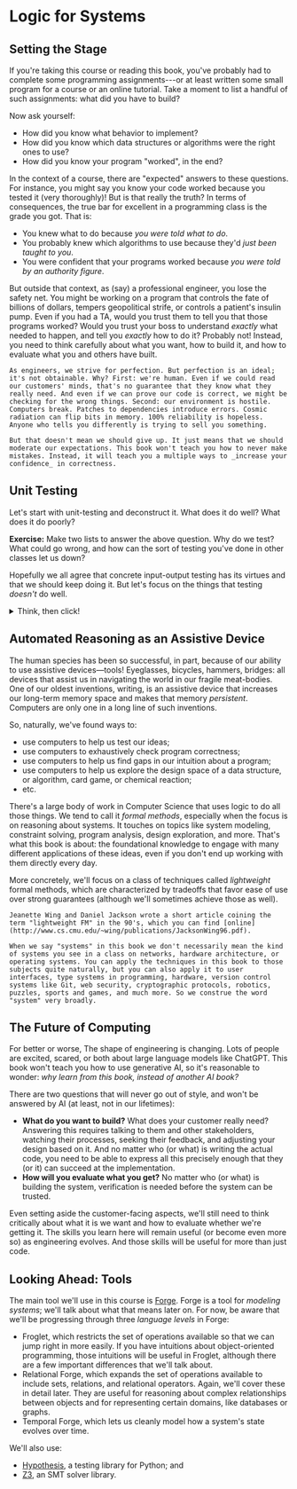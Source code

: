 # Logic for Systems

## Setting the Stage

If you're taking this course or reading this book, you've probably had to complete some programming assignments---or at least written some small program for a course or an online tutorial. Take a moment to list a handful of such assignments: what did you have to build? 

Now ask yourself:
* How did you know what behavior to implement?
* How did you know which data structures or algorithms were the right ones to use?
* How did you know your program "worked", in the end?

In the context of a course, there are "expected" answers to these questions. For instance, you might say you know your code worked because you tested it (very thoroughly)! But is that really the truth? In terms of consequences, the true bar for excellent in a programming class is the grade you got. That is:
  - You knew what to do because _you were told what to do_.  
  - You probably knew which algorithms to use because they'd _just been taught to you_.
  - You were confident that your programs worked because _you were told by an authority figure_.

But outside that context, as (say) a professional engineer, you lose the safety net. You might be working on a program that controls the fate of billions of dollars, tempers geopolitical strife, or controls a patient's insulin pump. Even if you had a TA, would you trust them to tell you that those programs worked? Would you trust your boss to understand _exactly_ what needed to happen, and tell you _exactly_ how to do it? Probably not! Instead, you need to think carefully about what you want, how to build it, and how to evaluate what you and others have built. 

~~~admonish warning title="Don't let the perfect be the enemy of the good."
As engineers, we strive for perfection. But perfection is an ideal; it's not obtainable. Why? First: we're human. Even if we could read our customers' minds, that's no guarantee that they know what they really need. And even if we can prove our code is correct, we might be checking for the wrong things. Second: our environment is hostile. Computers break. Patches to dependencies introduce errors. Cosmic radiation can flip bits in memory. 100% reliability is hopeless. Anyone who tells you differently is trying to sell you something. 

But that doesn't mean we should give up. It just means that we should moderate our expectations. This book won't teach you how to never make mistakes. Instead, it will teach you a multiple ways to _increase your confidence_ in correctness.
~~~

## Unit Testing

Let's start with unit-testing and deconstruct it. What does it do well? What does it do poorly?

**Exercise:** Make two lists to answer the above question. Why do we test? What could go wrong, and how can the sort of testing you've done in other classes let us down? 

Hopefully we all agree that concrete input-output testing has its virtues and that we should keep doing it. But let's focus on the things that testing _doesn't_ do well. 

<details>
<summary>Think, then click!</summary>

You might have observed that (for most interesting programs, anyway) tests cannot be exhaustive because there are infinitely many possible inputs. And since we're forced to test non-exhaustively, we have to hope we pick good tests---tests that not only focus on our own implementation, but on others (like the implementation that replaces yours eventually) too.

Worse, we can't test the things we don't think of, or don't know about; we're vulnerable to our limited knowledge, the availability heuristic, confirmation bias, and so on. In fact, we humans are generally ill equipped for logical reasoning, even if trained. 

</details> 


<!-- ## Classic (and not-so-classic) Puzzles

### Supervision

Suppose we're thinking about the workings of a small company. We're given some facts about the company, and have to answer a question based on those facts. Here's an example. We know that:

* Alice supervises Bob.
* Bob supervises Charlie.
* Alice graduated Brown.
* Charlie graduated Harvale.

**Question:** Does someone who graduated from Brown directly supervise someone who graduated from another University?

<details>
<summary>Think, then click.</summary>

Yes! Regardless of whether Bob graduated from Brown, _some_ Brown graduate supervises _some_ non-Brown graduate. Reasoning by hypotheticals, there is one fact we don't know: where Bob graduated. In case he graduated Brown, he supervises Charlie, a non-Brown graduate. In case he graduated from another school, he's supervised by Alice, a Brown graduate.
    
Humans tend to be very bad at reasoning by hypotheticals. There's a temptation to think that this puzzle isn't solvable because we don't know where Bob graduated from. Even Tim thought this at first after seeing the puzzle---in grad school! For logic!    

</details>

Now imagine a puzzle with a thousand of these unknowns. A thousand boolean variables means $2^{1000}$ cases to reason through. Want to use a computer yet?

### Reasoning about knowledge

There is a prison in a magical world where an evil wizard holds a family of four gnomes. Every day, the wizard forces the gnomes to play a game for their freedom: he lines them up, single-file, in one or more rooms, facing the wall. The gnomes cannot move or communicate with each other; they can only look straight ahead. The wizard then pulls out four hats: two orange and two blue, and magics one onto each gnome's head.

The wizard then walks the line, asking each gnome: "What is your hat color?" They may try to answer, or remain silent for 10 seconds (and then the wizard moves on). If a gnome guesses correctly, they all immediately go free. But if one guesses incorrectly, they become the wizard's magical servants forever. So it's in their best interest to not answer unless they are absolutely convinced that they have guessed correctly.

Neither the wizard nor the gnomes can cheat. It's against magical law. The gnomes are, however, very intelligent. Smarter than the wizard for sure: they're perfect logical reasoners.

Here's an example configuration of the puzzle room:

| ![Picture of gnomes-puzzle setup](https://i.imgur.com/SFAoYZy.jpg) |
|:--:| 
|  *(Why are they smiling?)* |

In this configuration, can the gnomes escape? If so, why?

<details>
    <summary>Think, then click.</summary>

Yes! The gnomes can escape, because they're able to use the knowledge of other gnomes _without explicit communication_. When the wizard asks Gnome #2 what color their hat is, Gnome #2 can conclude nothing, and is silent. Gnome #3 can then reason that his hat, and the hat of Gnome #4, must be different colors. Only two colors are possible. And so the wizard is thwarted.
</details>

To solve this puzzle, you need to reason about what the other agents know, and what we expect them to do with that knowledge. These sorts of epistemic statements can be useful in practice.

### A Real Scenario

There's a real cryptographic protocol called the Needham-Schroeder public-key protocol. You can read about it [here](https://en.wikipedia.org/wiki/Needham–Schroeder_protocol#The_public-key_protocol). Unfortunately the protocol has a bug: it's vulnerable to attack if one of the principles can be fooled into starting an exchange with a badly-behaved or compromised agent. We won't go into specifics. Instead, let's focus on the fact that it's quite easy to get things like protocols wrong, and sometimes challenging for us humans to completely explore all possible behaviors -- especially since there might be behaviors we'd never even considered! It sure would be nice if we could get a computer to help out with that.

A pair of former 1710 students did an [ISP on modeling crypto protocols](http://cs.brown.edu/~tbn/publications/ssdnk-fest21-forge.pdf), using the tools you'll learn in class. Here's an example picture, generated by their model, of the flaw in the Needham-Schroeder protocol:

![](https://i.imgur.com/60jnj0s.png)

You don't need to understand the specifics of the visualization; the point is that someone who has studied crypto protocols **would**. And this really does show the classic attack on Needham-Schroeder. You may not be a crypto-protocol person, but you probably are an expert in something you'd like to model, and you might very well get the chance to do so this semester. -->

## Automated Reasoning as an Assistive Device

The human species has been so successful, in part, because of our ability to use assistive devices&mdash;tools! Eyeglasses, bicycles, hammers, bridges: all devices that assist us in navigating the world in our fragile meat-bodies. One of our oldest inventions, writing, is an assistive device that increases our long-term memory space and makes that memory _persistent_. Computers are only one in a long line of such inventions.

So, naturally, we've found ways to:
* use computers to help us test our ideas;
* use computers to exhaustively check program correctness;
* use computers to help us find gaps in our intuition about a program;
* use computers to help us explore the design space of a data structure, or algorithm, card game, or chemical reaction; 
* etc.

There's a large body of work in Computer Science that uses logic to do all those things. We tend to call it _formal methods_, especially when the focus is on reasoning about systems. It touches on topics like system modeling, constraint solving, program analysis, design exploration, and more. That's what this book is about: the foundational knowledge to engage with many different applications of these ideas, even if you don't end up working with them directly every day. 

More concretely, we'll focus on a class of techniques called _lightweight_ formal methods, which are characterized by tradeoffs that favor ease of use over strong guarantees (although we'll sometimes achieve those as well).

~~~admonish tip title="Further Reading" 
Jeanette Wing and Daniel Jackson wrote a short article coining the term "lightweight FM" in the 90's, which you can find [online](http://www.cs.cmu.edu/~wing/publications/JacksonWing96.pdf).
~~~

~~~admonish warning title="What is a system?"
When we say "systems" in this book we don't necessarily mean the kind of systems you see in a class on networks, hardware architecture, or operating systems. You can apply the techniques in this book to those subjects quite naturally, but you can also apply it to user interfaces, type systems in programming, hardware, version control systems like Git, web security, cryptographic protocols, robotics, puzzles, sports and games, and much more. So we construe the word "system" very broadly.
~~~


## The Future of Computing

For better or worse, The shape of engineering is changing. Lots of people are excited, scared, or both about large language models like ChatGPT. This book won't teach you how to use generative AI, so it's reasonable to wonder: _why learn from this book, instead of another AI book?_

There are two questions that will never go out of style, and won't be answered by AI (at least, not in our lifetimes):
* **What do you want to build?** What does your customer really need? Answering this requires talking to them and other stakeholders, watching their processes, seeking their feedback, and adjusting your design based on it. And no matter who (or what) is writing the actual code, you need to be able to express all this precisely enough that they (or it) can succeed at the implementation.  
* **How will you evaluate what you get?** No matter who (or what) is building the system, verification is needed before the system can be trusted.

Even setting aside the customer-facing aspects, we'll still need to think critically about what it is we want and how to evaluate whether we're getting it. The skills you learn here will remain useful (or become even more so) as engineering evolves. And those skills will be useful for more than just code. 

<!-- 
## "Formal Methods"


This course will teach you some concrete formal methods. It will also prepare you to engage with others, if you're interested in doing so. Some industrial examples I'm fond of include:
* [Amazon Web Services' Zelkova](https://aws.amazon.com/blogs/security/protect-sensitive-data-in-the-cloud-with-automated-reasoning-zelkova/), which helps administrators author better security policies for their services;
* [Microsoft's static driver verifier](https://www.microsoft.com/en-us/research/publication/thorough-static-analysis-of-device-drivers/), which helps increase the reliability of low-level device drivers in Windows;
* [MongoDB's work on modeling replication](https://github.com/visualzhou/mongo-repl-tla), which found a real bug in their code. Quoting the linked page: "We've never encountered this issue in testing or in the field and only found it by reasoning about the edge cases. This shows writing and model checking ... specs is an excellent alternative way to find and verify edge cases." (Ellipsis mine.)

We can find real applications for FM outside Computer Science too---even the law. [Here's an article](https://roundtablelaw.medium.com/utterly-unpersuasive-formal-methods-and-law-bb8ecf048374) about the value of modeling _legal concepts_ to find loopholes in the law. This is the sort of FM we'll be learning how to do in 1710.

[This Github repository](https://github.com/ligurio/practical-fm) keeps a (reasonably up to date, but not exhaustive!) list of other industrial applications of formal methods. Check it out! -->


<!-- ### (Exercise) For Next Time

Can you find one or two of these applications that especially interest you? Alternatively, think about other kinds of "system" you interact with regularly, or have learned about. What would you like to understand better about those systems? (A prior-year final project modeled the rules of baseball, and we all learned something about the game in the process.) -->


## Looking Ahead: Tools 

The main tool we'll use in this course is [Forge](http://forge-fm.org). Forge is a tool for _modeling systems_; we'll talk about what that means later on. For now, be aware that we'll be progressing through three _language levels_ in Forge:
* Froglet, which restricts the set of operations available so that we can jump right in more easily. If you have intuitions about object-oriented programming, those intuitions will be useful in Froglet, although there are a few important differences that we'll talk about.
* Relational Forge, which expands the set of operations available to include sets, relations, and relational operators. Again, we'll cover these in detail later. They are useful for reasoning about complex relationships between objects and for representing certain domains, like databases or graphs.
* Temporal Forge, which lets us cleanly model how a system's state evolves over time. 

We'll also use:
* [Hypothesis](https://hypothesis.readthedocs.io/en/latest/), a testing library for Python; and
* [Z3](https://github.com/Z3Prover/z3), an SMT solver library. 

<!-- 
### How can you use generative AI in this course?

You are allowed to "collaborate" with generative AI **using the specific method(s) we provide and within the limits we set**. You may not otherwise employ such tools in 1710; doing so would be a violation of the academic code. 

Note that *you shouldn't use the 2023 syllabus to gauge how we'll use AI in 2024*. AI has a much larger role in some of our assignments this year. (E.g., you'll now be using techniques from this course to work with LLM-generated code.) -->
